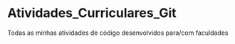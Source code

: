 # Atividades_Curriculares_Git
Todas as minhas atividades de código desenvolvidos para/com faculdades
